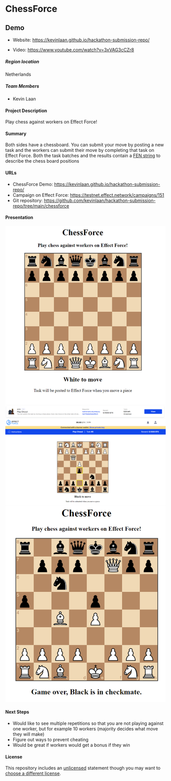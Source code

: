 # ChessForce
## Demo
- Website: https://kevinlaan.github.io/hackathon-submission-repo/

- Video: https://www.youtube.com/watch?v=3xVAG3cCZr8

##### Region location
Netherlands

##### Team Members
- Kevin Laan

#### Project Description
Play chess against workers on Effect Force! 

#### Summary
Both sides have a chessboard. You can submit your move by posting a new task and the workers can submit their move by completing that task on Effect Force. Both the task batches and the results contain a [FEN string](https://nl.wikipedia.org/wiki/Forsyth-Edwards_Notation) to describe the chess board positions

#### URLs
- ChessForce Demo: https://kevinlaan.github.io/hackathon-submission-repo/
- Campaign on Effect Force: https://testnet.effect.network/campaigns/151
- Git repository: https://github.com/kevinlaan/hackathon-submission-repo/tree/main/chessforce

#### Presentation
![ChessForce Start](assets/chessforce_start.png)
![ChessForce Campaign](assets/chessforce_campaign.png)
![ChessForce Worker](assets/chessforce_worker-move.png)
![ChessForce Game Over](assets/chessforce_game-over.png)

#### Next Steps
- Would like to see multiple repetitions so that you are not playing against one worker, but for example 10 workers (majority decides what move they will make)
- Figure out ways to prevent cheating
- Would be great if workers would get a bonus if they win

#### License
This repository includes an [unlicensed](http://unlicense.org/) statement though you may want to [choose a different license](https://choosealicense.com/).
